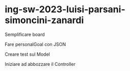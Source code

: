 # ing-sw-2023-luisi-parsani-simoncini-zanardi

Semplificare board

Fare personalGoal con JSON

Creare test sul Model

Iniziare ad abbozzare il Controller
